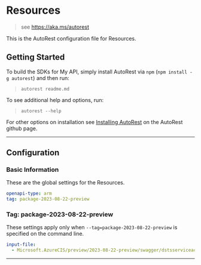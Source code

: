 # Resources

> see https://aka.ms/autorest

This is the AutoRest configuration file for Resources.

## Getting Started

To build the SDKs for My API, simply install AutoRest via `npm` (`npm install -g autorest`) and then run:

> `autorest readme.md`

To see additional help and options, run:

> `autorest --help`

For other options on installation see [Installing AutoRest](https://aka.ms/autorest/install) on the AutoRest github page.

---

## Configuration

### Basic Information

These are the global settings for the Resources.

```yaml
openapi-type: arm
tag: package-2023-08-22-preview
```

### Tag: package-2023-08-22-preview

These settings apply only when `--tag=package-2023-08-22-preview` is specified on the command line.

```yaml $(tag) == 'package-2023-08-22-preview'
input-file:
  - Microsoft.AzureCIS/preview/2023-08-22-preview/swagger/dstsserviceaccount.json
```
---
